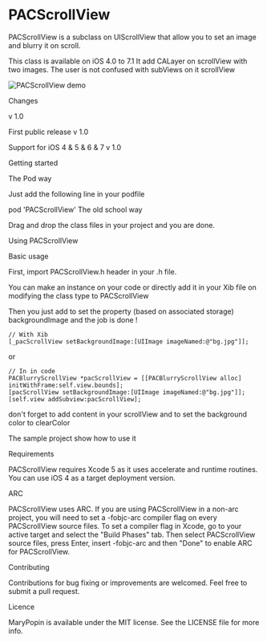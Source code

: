 PACScrollView
=============

PACScrollView is a subclass on UIScrollView that allow you to set an image and blurry it on scroll.

This class is available on iOS 4.0 to 7.1
It add CALayer on scrollView with two images. The user is not confused with subViews on it scrollView

![PACScrollView demo](https://github.com/claudot/PACScrollView/raw/master/PACScrollView.gif "Sample project animation")

Changes

v 1.0

First public release
v 1.0

Support for iOS 4 & 5 & 6 & 7
v 1.0

Getting started

The Pod way

Just add the following line in your podfile

pod 'PACScrollView'
The old school way

Drag and drop the class files in your project and you are done.

Using PACScrollView

Basic usage

First, import PACScrollView.h header in your .h file.

You can make an instance on your code or directly add it in your Xib file on modifying the class type to PACScrollView

Then you just add to set the property (based on associated storage) backgroundImage and the job is done !

    // With Xib
    [_pacScrollView setBackgroundImage:[UIImage imageNamed:@"bg.jpg"]];
    
or

    // In in code
    PACBlurryScrollView *pacScrollView = [[PACBlurryScrollView alloc] initWithFrame:self.view.bounds];
    [pacScrollView setBackgroundImage:[UIImage imageNamed:@"bg.jpg"]];
    [self.view addSubview:pacScrollView];
    
don't forget to add content in your scrollView and to set the background color to clearColor

The sample project show how to use it

Requirements

PACScrollView requires Xcode 5 as it uses accelerate and runtime routines. You can use iOS 4 as a target deployment version.

ARC

PACScrollView uses ARC.
If you are using PACScrollView in a non-arc project, you will need to set a -fobjc-arc compiler flag on every PACScrollView source files.
To set a compiler flag in Xcode, go to your active target and select the "Build Phases" tab. Then select PACScrollView source files, press Enter, insert -fobjc-arc and then "Done" to enable ARC for PACScrollView.

Contributing

Contributions for bug fixing or improvements are welcomed. Feel free to submit a pull request.

Licence

MaryPopin is available under the MIT license. See the LICENSE file for more info.

